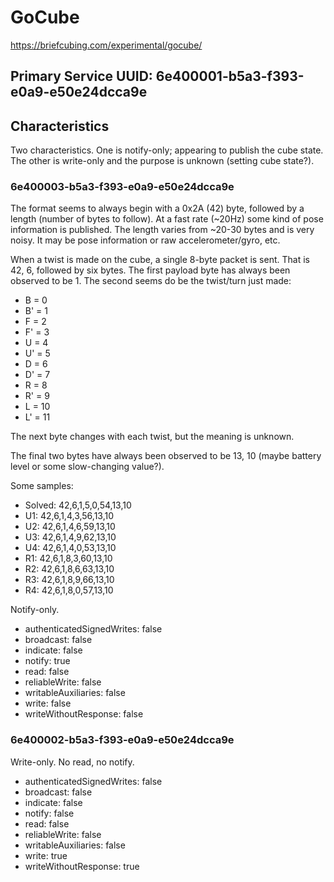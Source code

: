 # GoCube

https://briefcubing.com/experimental/gocube/

## Primary Service UUID: 6e400001-b5a3-f393-e0a9-e50e24dcca9e

## Characteristics

Two characteristics. One is notify-only; appearing to publish the cube state. The other is write-only and the purpose is unknown (setting cube state?).

### 6e400003-b5a3-f393-e0a9-e50e24dcca9e

The format seems to always begin with a 0x2A (42) byte, followed by a length (number of bytes to follow). At a fast rate (~20Hz) some kind of pose information is published. The length varies from ~20-30 bytes and is very noisy. It may be pose information or raw accelerometer/gyro, etc.

When a twist is made on the cube, a single 8-byte packet is sent. That is 42, 6, followed by six bytes. The first payload byte has always been observed to be 1. The second seems do be the twist/turn just made:

* B = 0
* B' = 1
* F = 2
* F' = 3
* U = 4
* U' = 5
* D = 6
* D' = 7
* R = 8
* R' = 9
* L = 10
* L' = 11

The next byte changes with each twist, but the meaning is unknown.

The final two bytes have always been observed to be 13, 10 (maybe battery level or some slow-changing value?).

Some samples:

* Solved: 42,6,1,5,0,54,13,10
* U1: 42,6,1,4,3,56,13,10
* U2: 42,6,1,4,6,59,13,10
* U3: 42,6,1,4,9,62,13,10
* U4: 42,6,1,4,0,53,13,10
* R1: 42,6,1,8,3,60,13,10
* R2: 42,6,1,8,6,63,13,10
* R3: 42,6,1,8,9,66,13,10
* R4: 42,6,1,8,0,57,13,10

Notify-only.

* authenticatedSignedWrites: false
* broadcast: false
* indicate: false
* notify: true
* read: false
* reliableWrite: false
* writableAuxiliaries: false
* write: false
* writeWithoutResponse: false

### 6e400002-b5a3-f393-e0a9-e50e24dcca9e

Write-only. No read, no notify.

* authenticatedSignedWrites: false
* broadcast: false
* indicate: false
* notify: false
* read: false
* reliableWrite: false
* writableAuxiliaries: false
* write: true
* writeWithoutResponse: true
